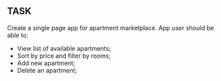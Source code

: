 
## TASK
Create a single page app for apartment marketplace. App user should be able to:
* View list of available apartments;
* Sort by price and filter by rooms;
* Add new apartment;
* Delete an apartment;
